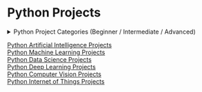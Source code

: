 # Python Projects
<details>
  <summary>Python Project Categories (Beginner / Intermediate / Advanced)</summary>
  <h4>Beginner</h4>
  <ul>
    <li><a href="https://github.com/Eamateli/Python-Internet-of-Things-Projects" target="_blank">Python Internet of Things Projects</a></li>
    <li><a href="https://github.com/Eamateli/Python-Data-Science-Projects" target="_blank">Python Data Science Projects</a></li>
  </ul>

  <h4>Intermediate</h4>
  <ul>
    <li><a href="https://github.com/Eamateli/Python-Machine-Learning-Projects" target="_blank">Python Machine Learning Projects</a></li>
    <li><a href="https://github.com/Eamateli/Python-Computer-Vision-Projects" target="_blank">Python Computer Vision Projects</a></li>
  </ul>

  <h4>Advanced</h4>
  <ul>
    <li><a href="https://github.com/Eamateli/Python-Deep-Learning-Projects" target="_blank">Python Deep Learning Projects</a></li>
    <li><a href="https://github.com/Eamateli/Python-Artificial-Intelligence-Projects" target="_blank">Python Artificial Intelligence Projects</a></li>
  </ul>
</details>

<a href="https://github.com/Eamateli/Python-Artificial-Intelligence-Projects" target="_blank">Python Artificial Intelligence Projects</a><br>
<a href="https://github.com/Eamateli/Python-Machine-Learning-Projects" target="_blank">Python Machine Learning Projects</a><br>
<a href="https://github.com/Eamateli/Python-Data-Science-Projects" target="_blank">Python Data Science Projects</a><br>
<a href="https://github.com/Eamateli/Python-Deep-Learning-Projects" target="_blank">Python Deep Learning Projects</a><br>
<a href="https://github.com/Eamateli/Python-Computer-Vision-Projects" target="_blank">Python Computer Vision Projects</a><br>
<a href="https://github.com/Eamateli/Python-Internet-of-Things-Projects" target="_blank">Python Internet of Things Projects</a><br>




